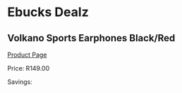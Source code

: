 
# Ebucks Dealz
## Volkano Sports Earphones Black/Red
[Product Page](https://www.ebucks.com/web/shop/productSelected.do?prodId=1197598442&catId=714972256)

Price: R149.00

Savings: 


	